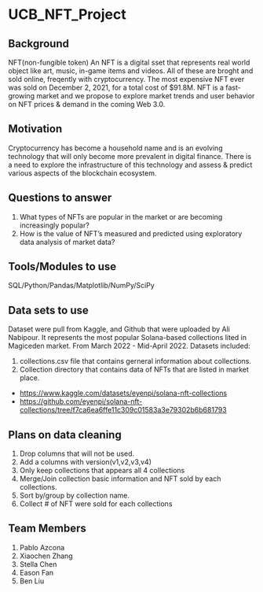 # UCB_NFT_Project


## Background
NFT(non-fungible token)
An NFT is a digital sset that represents real world object like art, music, in-game items and videos. All of these are broght and sold online, freqently with cryptocurrency. 
The most expensive NFT ever was sold on December 2, 2021, for a total cost of 
$91.8M. NFT is a fast-growing market and we propose to explore market trends 
and user behavior on NFT prices & demand in the coming Web 3.0. 

## Motivation 
Cryptocurrency has become a household name and is an evolving technology 
that will only become more prevalent in digital finance. There is a need to explore
the infrastructure of this technology and assess & predict various aspects of the 
blockchain ecosystem.

## Questions to answer

1. What types of NFTs are popular in the market or are becoming increasingly
popular?
2. How is the value of NFT’s measured and predicted using exploratory data 
analysis of market data?

## Tools/Modules to use

SQL/Python/Pandas/Matplotlib/NumPy/SciPy

## Data sets to use
Dataset were pull from Kaggle, and Github that were uploaded by Ali Nabipour. It represents the most popular Solana-based collections lited in Magiceden market. From March 2022 - Mid-April 2022.
Datasets included: 
1. collections.csv file that contains gerneral information about collections.
2. Collection directory that contains data of NFTs that are listed in market place.
- https://www.kaggle.com/datasets/eyenpi/solana-nft-collections
- https://github.com/eyenpi/solana-nft-collections/tree/f7ca6ea6ffe11c309c01583a3e79302b6b681793

## Plans on data cleaning 
1. Drop columns that will not be used.
2. Add a columns with version(v1,v2,v3,v4)
3. Only keep collections that appears all 4 collections
4. Merge/Join collection basic information and NFT sold by each collections.
5. Sort by/group by collection name.
6. Collect # of NFT were sold for each collections


## Team Members
1. Pablo Azcona 
2. Xiaochen Zhang
3. Stella Chen
4. Eason Fan
5. Ben Liu
